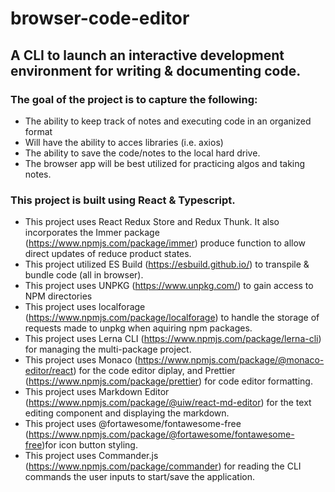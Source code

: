 # browser-code-editor
## A CLI to launch an interactive development environment for writing & documenting code. 
### The goal of the project is to capture the following:
 - The ability to keep track of notes and executing code in an organized format
 - Will have the ability to acces libraries (i.e. axios)
 - The ability to save the code/notes to the local hard drive. 
 - The browser app will be best utilized for practicing algos and taking notes.
### This project is built using React & Typescript. 
- This project uses React Redux Store and Redux Thunk. It also incorporates the Immer package (https://www.npmjs.com/package/immer) produce function to allow direct updates of reduce product states.
- This project utilized ES Build (https://esbuild.github.io/) to transpile & bundle code (all in browser).
- This project uses UNPKG (https://www.unpkg.com/) to gain access to NPM directories 
- This project uses localforage (https://www.npmjs.com/package/localforage) to handle the storage of requests made to unpkg when aquiring npm packages.
- This project uses Lerna CLI (https://www.npmjs.com/package/lerna-cli) for managing the multi-package project.
- This project uses Monaco (https://www.npmjs.com/package/@monaco-editor/react) for the code editor diplay, and Prettier (https://www.npmjs.com/package/prettier) for code editor formatting.
- This project uses Markdown Editor (https://www.npmjs.com/package/@uiw/react-md-editor) for the text editing component and displaying the markdown.
- This project uses @fortawesome/fontawesome-free (https://www.npmjs.com/package/@fortawesome/fontawesome-free)for icon button styling.
- This project uses Commander.js (https://www.npmjs.com/package/commander) for reading the CLI commands the user inputs to start/save the application. 



